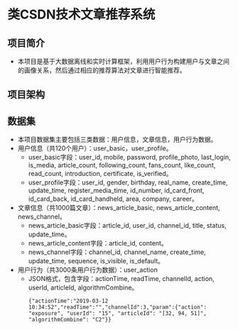 # 类CSDN技术文章推荐系统

## 项目简介

  - 本项目是基于大数据离线和实时计算框架，利用用户行为构建用户与文章之间的画像关系，然后通过相应的推荐算法对文章进行智能推荐。

## 项目架构

## 数据集

  - 本项目数据集主要包括三类数据：用户信息，文章信息，用户行为数据。
  - 用户信息（共120个用户）：user_basic，user_profile。
    - user_basic字段：user_id, mobile, password, profile_photo, last_login, is_media, article_count, following_count, fans_count, like_count, read_count, introduction, certificate, is_verified。
    - user_profile字段：user_id, gender, birthday, real_name, create_time, update_time, register_media_time, id_number, id_card_front, id_card_back, id_card_handheld, area, company, career。
  - 文章信息（共1000篇文章）：news_article_basic, news_article_content, news_channel。
    - news_article_basic字段：article_id, user_id, channel_id, title, status, update_time。
    - news_article_content字段：article_id, content。
    - news_channel字段：channel_id, channel_name, create_time, update_time, sequence, is_visible, is_default。
  - 用户行为（共3000条用户行为数据）：user_action
    - JSON格式，包含字段：actionTime, readTime, channelId, action, userId, articleId, algorithmCombine。
      ```
      {"actionTime":"2019-03-12 10:34:52","readTime":"","channelId":3,"param":{"action": "exposure", "userId": "15", "articleId": "[32, 94, 51]", "algorithmCombine": "C2"}}
      ```
